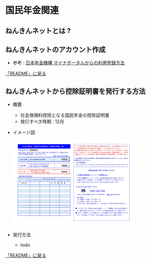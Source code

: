 # 国民年金関連

## ねんきんネットとは ? 

## ねんきんネットのアカウント作成
- 参考 : [日本年金機構 マイナポータルからの利用登録方法](https://www.nenkin.go.jp/n_net/registration/mynaportal.html)

[「README」に戻る](../README.md#時期別のイベントリスト)

## ねんきんネットから控除証明書を発行する方法
- 概要
    - 社会保険料控除となる国民年金の控除証明書
    - 発行すべき時期 : 12月
- イメージ図

    <img width="80%" src="../images/控除証明書_社会保険料_国民年金.jpg">
- 発行方法
    - todo

[「README」に戻る](../README.md#時期別のイベントリスト)
